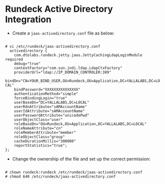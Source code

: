 # Rundeck Active Directory Integration



- Create a <code>jaas-activedirectory.conf</code> file as below:
<code>
# vi /etc/rundeck/jaas-activedirectory.conf
  activedirectory {
    com.dtolabs.rundeck.jetty.jaas.JettyCachingLdapLoginModule required
    debug="true"
    contextFactory="com.sun.jndi.ldap.LdapCtxFactory"
    providerUrl="ldap://IP_DOMAIN_CONTROLER:389"
    bindDn="CN=YOUR_BIND_USER,OU=Rundeck,OU=Application,DC=YALLALABS,DC=LOCAL"
    bindPassword="XXXXXXXXXXXXXXX"
    authenticationMethod="simple"
    forceBindingLogin="true"
    userBaseDn="DC=YALLALABS,DC=LOCAL"
    userRdnAttribute="sAMAccountName"
    userIdAttribute="sAMAccountName"
    userPasswordAttribute="unicodePwd"
    userObjectClass="user"
    roleBaseDn="OU=Rundeck,OU=Application,DC=YALLALABS,DC=LOCAL"
    roleNameAttribute="cn"
    roleMemberAttribute="member"
    roleObjectClass="group"
    cacheDurationMillis="300000"
    reportStatistics="true";
};
</code>

- Change the ownership of the file and set up the correct permission:
<code>
# chown rundeck:rundeck /etc/rundeck/jaas-activedirectory.conf
# chmod 640 /etc/rundeck/jaas-activedirectory.conf
</code>


